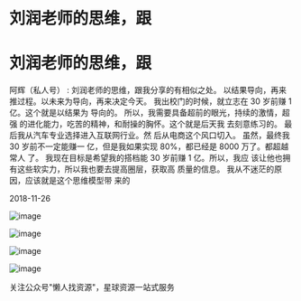 # 刘润老师的思维，跟

# 刘润老师的思维，跟

阿辉（私人号） : 刘润老师的思维，跟我分享的有相似之处。 以结果导向，再来推过程。以未来为导向，再来决定今天。 我出校门的时候，就立志在 30 岁前赚 1 亿。这个就是以结果为 导向的。 所以，我需要具备超前的眼光，持续的激情，超强 的进化能力，吃苦的精神，和耐操的胸怀。这个就是后天我 去刻意练习的。 最后我从汽车专业选择进入互联网行业。然 后从电商这个风口切入。 虽然，最终我 30 岁前不一定能赚一 亿，但是我如果实现 80%，都已经是 8000 万了。都超越常人 了。 我现在目标是希望我的搭档能 30 岁前赚 1 亿。所以，我应 该让他也拥有这些软实力，所以我也要去提高圈层，获取高 质量的信息。 我从不迷茫的原因，应该就是这个思维模型带 来的

2018-11-26

![image](img/Image_027.png)

![image](img/Image_028.png)

![image](img/Image_029.png)

![image](img/Image_030.png)

关注公众号"懒人找资源"，星球资源一站式服务